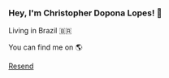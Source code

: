### Hey, I'm Christopher Dopona Lopes! 👋

Living in Brazil 🇧🇷

You can find me on 🌎

[Resend](https://www.instagram.com/doponalopes)

<!--
**chrisdoponalopes/chrisdoponalopes** is a ✨ _special_ ✨ repository because its `README.md` (this file) appears on your GitHub profile.

Here are some ideas to get you started:

- 🔭 I’m currently working on ...
- 🌱 I’m currently learning ...
- 👯 I’m looking to collaborate on ...
- 🤔 I’m looking for help with ...
- 💬 Ask me about ...
- 📫 How to reach me: ...
- 😄 Pronouns: ...
- ⚡ Fun fact: ...
-->
